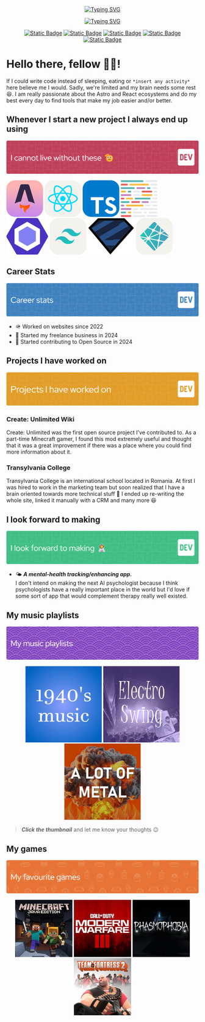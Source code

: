 <p align="center" class="my-2" >
<a href="https://git.io/typing-svg"><img src="https://readme-typing-svg.demolab.com?font=Bahnschrift&weight=700&size=48&pause=1000&color=F77A24&repeat=false&width=350&height=80&lines=Darius+Popa%F0%9F%A7%91%E2%80%8D%F0%9F%9A%80" alt="Typing SVG" /></a>
</p>

<p align="center" class="my-2">
    <a href="https://git.io/typing-svg"><img src="https://readme-typing-svg.demolab.com?font=Staatliches&size=24&pause=1000&color=F79A51&width=400&lines=Your+friendly+neighborhood+Web+developer&repeat=false&weight=400" alt="Typing SVG" /></a>
</p>

<p align="center">
<a href="https://t.me/dariuspdev"><img alt="Static Badge" src="https://img.shields.io/badge/message_me-on_telegram-blue?style=for-the-badge&logo=telegram&logoSize=48&link=https%3A%2F%2Ft.me%2Fdariuspdev"></a>
<a href="mailto:dariuspopa.dev@gmail.com"><img alt="Static Badge" src="https://img.shields.io/badge/write_me-an_email-orange?style=for-the-badge&logo=gmail&logoSize=48&link=mailto%3Adariuspopa.dev%40gmail.com"></a>
<a href="https://dariuspopa.dev/?utm_source=Github&utm_medium=Personal+Readme&utm_content=Profile+Badge#contact"><img alt="Static Badge" src="https://img.shields.io/badge/fill_in-my_contact_form-pink?style=for-the-badge&logo=html5&logoColor=pink&logoSize=48&link=mailto%3Adariuspopa.dev%40gmail.com"></a>
<a href="https://www.youtube.com/@DariusP.webdev"><img alt="Static Badge" src="https://img.shields.io/badge/subscribe-to_my_Youtube-red?style=for-the-badge&logo=youtube&logoSize=48&link=mailto%3Adariuspopa.dev%40gmail.com"></a>
<a href="https://www.facebook.com/dariuspopa.dev"><img alt="Static Badge" src="https://img.shields.io/badge/like-my_Facebook_Page-deepskyblue?style=for-the-badge&logo=facebook&logoSize=48&link=mailto%3Adariuspopa.dev%40gmail.com"></a>

</p>

# Hello there, fellow 🧑‍🚀!

If I could write code instead of sleeping, eating or `*insert any activity*` here believe me I would. Sadly, we're limited and my brain needs some rest 😆. I am really passionate about the Astro and React ecosystems and do my best every day to find tools that make my job easier and/or better.

## Whenever I start a new project I always end up using

![Section Banner](/assets/favorite-tools.png)

![astro logo](/assets/skill-icons--astro.svg) ![react logo](/assets/skill-icons--react-light.svg) ![typescript logo](/assets/skill-icons--typescript.svg) ![prettier logo](/assets//logos--prettier.svg) ![eslint logo](/assets/logos--eslint.svg) ![tailwind logo](/assets/skill-icons--tailwindcss-light.svg) ![font source](/assets/logos--zod.svg) ![netlify logo](/assets/skill-icons--netlify-light.svg)

## Career Stats

![Section Banner](/assets//career-stats.png)

- 🪖 Worked on websites since 2022
- 🐝 Started my freelance business in 2024
- 🤝 Started contributing to Open Source in 2024

## Projects I have worked on

![Section Banner](/assets//projects-i-have-worked-on.png)

### Create: Unlimited Wiki

Create: Unlimited was the first open source project I've contributed to. As a part-time Minecraft gamer, I found this mod extremely useful and thought that it was a great improvement if there was a place where you could find more information about it.

### Transylvania College

Transylvania College is an international school located in Romania. At first I was hired to work in the marketing team but soon realized that I have a brain oriented towards more technical stuff 🧠 I ended up re-writing the whole site, linked it manually with a CRM and many more 😆

## I look forward to making

![Section Banner](/assets/i-look-forward-to-making.png)

- 🌤️ **_A mental-health tracking/enhancing app._**  
  I don't intend on making the next AI psychologist because I think psychologists have a really important place in the world but I'd love if some sort of app that would complement therapy really well existed.

## My music playlists

![Section Banner](/assets/my-music-playlists.png)

<p align="center">
<a href="https://music.youtube.com/playlist?list=PLx8kU_D2e4vpdd2ZgwzPVhXIDd-UoX7JN&si=jBu_ehodyVn7aD0S"><img src="assets/old-music-playlist.png" width="200"/></a>
<a href="https://music.youtube.com/playlist?list=PL1fIU72-EgAwOobFV7WgxjSpRBgm4QcVF&si=oNrT63MUT4fapk5h"><img src="assets/electro-swing-playlist.png" width="200"/></a>
<a href="https://music.youtube.com/playlist?list=PLyPvxKfy1bdqC4QaYWwj2q-Q4lG0dDm84&si=MI2jiOH1HYGzh24Q"><img src="assets/metal-playlist.png" width="200"/></a>
</p>

> **_Click the thumbnail_** and let me know your thoughts 😉

## My games

![Section Banner](/assets/my-favourite-games.png)

<p align="center">
<img src="assets/minecraft.jpg" width="150"/>
<img src="assets/call-of-duty.jpg" width="150"/>
<img src="assets/phasmophobia.jpg" width="150"/>
<img src="assets/tf2.jpg" width="150"/>
</p>
